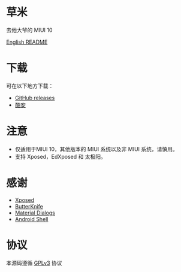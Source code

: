 # 草米
去他大爷的 MIUI 10

[English README](/README-EN.md)
# 下载
可在以下地方下载：
- [GitHub releases](https://github.com/tianma8023/FuckMiui/releases)
- [酷安](https://www.coolapk.com/apk/com.tianma.fuckmiui)

# 注意
- 仅适用于MIUI 10，其他版本的 MIUI 系统以及非 MIUI 系统，请慎用。
- 支持 Xposed，EdXposed 和 太极阳。

# 感谢
- [Xposed](https://github.com/rovo89/Xposed)
- [ButterKnife](https://github.com/JakeWharton/butterknife)
- [Material Dialogs](https://github.com/afollestad/material-dialogs)
- [Android Shell](https://github.com/jaredrummler/AndroidShell)

# 协议
本源码遵循 [GPLv3](https://www.gnu.org/licenses/gpl-3.0.txt) 协议

